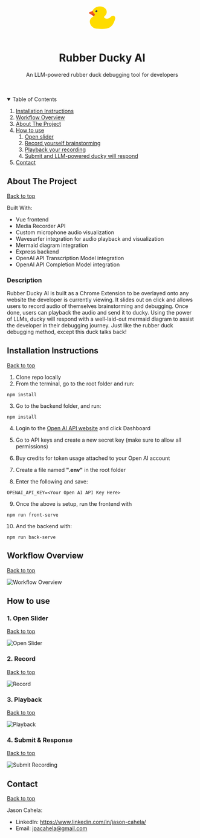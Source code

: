 <p align="center">
  <svg
    width="100px"
    height="100px"
    viewBox="0 0 3000 3000"
    xmlns="http://www.w3.org/2000/svg"
  >
    <g>
      <g class="ducky">
        <g>
          <g>
            <path
              fill="#FEDC00"
              d="M2190.118,1434.824c-246.691,282.498-628.62,81.523-520.282-28.548l-0.061-0.051 c110.778-86.449,184.663-203.856,195.711-332.546c22.389-260.646-221.247-468.654-544.162-464.6 c-322.928,4.025-602.819,218.644-625.198,479.308c-10.312,120.123,35.974,229.012,120.378,311.169 c-127.627,55.625-227.648,149.864-270.703,270.553c-87.885,246.434,87.151,599.549,400.484,677.716 c39.459,9.813,79.073,16.261,118.415,19.49c0.269,0.037,0.501,0.063,0.765,0.092 c849.458,72.914,1240.544,15.791,1462.988-744.529C2599.607,1379.551,2362.149,1237.924,2190.118,1434.824z"
            />
            <path
              fill="#F15623"
              d="M718.501,969.736c-50.436,43.531-155.09,75.824-200.987,88.712 c-75.488,21.183-77.629,100.856-11.048,128.831c69.656,29.281,166.412,71.83,239.394,142.406 c56.062,54.185,190.851,37.568,179.27-82.642c-7.35-76.591-99.553-83.716-136.912-194.48 C763.345,978.657,753.117,939.883,718.501,969.736z"
            />
          </g>
          <path
            fill="#333232"
            d="M1127.263,985.329c-3.882,45.233-43.71,78.759-88.946,74.882c-45.231-3.882-78.791-43.708-74.914-88.944 c3.883-45.235,43.737-78.776,88.96-74.867C1097.613,900.275,1131.14,940.088,1127.263,985.329z"
          />
          <path
            fill="#FFFFFF"
            d="M1025.018,950.055c-13.769,9.974-29.399,11.928-34.876,4.332c-5.513-7.595,1.125-21.846,14.907-31.82 c13.695-10.008,29.354-11.943,34.853-4.362C1045.429,925.821,1038.759,940.088,1025.018,950.055z"
          />
        </g>
        <path
          fill="#9F360E"
          d="M560.445,1210.802c14.311,6.599,104.77,38.07,171.178,72.199c67.947,34.862,118.691,39.373,122.354,13.28 C861.281,1244.33,707.134,1254.567,560.445,1210.802z"
        />
        <g>
          <path
            fill="#E9C103"
            d="M636.065,2073.217c-1.53-1.968-3.024-3.734-4.392-4.91 C633.099,2069.955,634.598,2071.604,636.065,2073.217z"
          />
        </g>
      </g>
    </g>
  </svg>
  <h1 align="center">Rubber Ducky AI</h1>
  <p align="center">
    An LLM-powered rubber duck debugging tool for developers
    <br />
    <br />
    <br />
  </p>
</p>

<!-- TABLE OF CONTENTS -->
<details open="open">
  <summary id="table-of-contents">Table of Contents</summary>
  <ol>
    <li>
      <a href="#installation-instructions">Installation Instructions</a>
    </li>
    <li>
      <a href="#workflow-overview">Workflow Overview</a>
    </li>
    <li>
      <a href="#about-the-project">About The Project</a>
    </li>
    <li>
      <a href="#how-to-use">How to use</a>
      <ol>
        <li><a href="#1-open-slider">Open slider</a></li>
        <li><a href="#2-record">Record yourself brainstorming</a></li>
        <li><a href="#3-playback">Playback your recording</a></li>
        <li><a href="#4-submit--response">Submit and LLM-powered ducky will respond</a></li>
      </ol>
    </li>
    <li><a href="#contact">Contact</a></li>
  </ol>
</details>

## About The Project
[Back to top](#table-of-contents)

<p>Built With:</p>
<ul>
  <li>Vue frontend</li>
  <li>Media Recorder API</li>
  <li>Custom microphone audio visualization</li>
  <li>Wavesurfer integration for audio playback and visualization</li>
  <li>Mermaid diagram integration</li>
  <li>Express backend</li>
  <li>OpenAI API Transcription Model integration</li>
  <li>OpenAI API Completion Model integration</li>
</ul>

### Description

Rubber Ducky AI is built as a Chrome Extension to be overlayed onto any website the developer is currently viewing. It slides out on click and allows users to record audio of themselves brainstorming and debugging. Once done, users can playback the audio and send it to ducky. Using the power of LLMs, ducky will respond with a well-laid-out mermaid diagram to assist the developer in their debugging journey. Just like the rubber duck debugging method, except this duck talks back!

## Installation Instructions
[Back to top](#table-of-contents)

1. Clone repo locally
2. From the terminal, go to the root folder and run:

  ```
  npm install
  ```

3. Go to the backend folder, and run:

  ```
  npm install
  ```

4. Login to the [Open AI API website](platform.openai.com) and click Dashboard

5. Go to API keys and create a new secret key (make sure to allow all permissions)

6. Buy credits for token usage attached to your Open AI account

7. Create a file named **".env"** in the root folder

8. Enter the following and save:
```
OPENAI_API_KEY=<Your Open AI API Key Here>
```

9. Once the above is setup, run the frontend with
```
npm run front-serve
```
10. And the backend with:
```
npm run back-serve
```

## Workflow Overview
[Back to top](#table-of-contents)

![Workflow Overview](src/assets/demo/app-sequence.jpeg)

## How to use

### 1. Open Slider
[Back to top](#table-of-contents)

![Open Slider](src/assets/demo/1_open_slider.gif)

### 2. Record
[Back to top](#table-of-contents)

![Record](src/assets/demo/2_record_audio.gif)

### 3. Playback
[Back to top](#table-of-contents)

![Playback](src/assets/demo/3_playback_recording.gif)

### 4. Submit & Response
[Back to top](#table-of-contents)

![Submit Recording](src/assets/demo/4_receive_response.gif)

<!-- CONTACT -->
## Contact
[Back to top](#table-of-contents)

Jason Cahela:
 - LinkedIn: https://www.linkedin.com/in/jason-cahela/
 - Email: jpacahela@gmail.com
